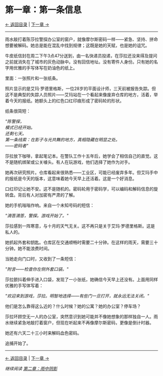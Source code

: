 # 第一章：第一条信息

[← 返回目录](../index.md) | [下一章 →](chapter02.md)

---

雨水敲打着陈莎拉警探办公室的窗户，就像摩尔斯密码一样——紧急、坚持、拼命想要被解码。她总是能在混乱中找到规律；这既是她的天赋，也是她的诅咒。

牛皮纸信封在周二下午3点47分送到，由一名快递员投递，在莎拉还没来得及提问之前就消失在了城市的灰色动脉中。没有回信地址。没有寄件人身份。只有她的名字用优雅的手写体写在奶油色的纸上。

里面：一张照片和一张纸条。

照片显示的是艾玛·罗德里格斯，一位28岁的平面设计师，三天前被报告失踪。但这不是典型的失踪人员照片——艾玛站在一个看起来像废弃仓库的地方，活着，举着今天的报纸。她额头上的红色口红印痕形成了密码轮的形状。

纸条很简短：

*"陈警探，  
模式已经开始。  
还剩七天。  
第一条线索：在影子与光共舞的地方，真相隐藏在明显之处。  
——密码者"*

莎拉放下咖啡，拿起笔记本。在警队工作十五年后，她学会了相信自己的直觉。这不是随机绑架或公关噱头。有人在玩游戏，他们选择了她作为对手。

她再次研究照片。仓库看起来很熟悉——工业区，可能已经废弃多年。但艾玛手中的报纸是今天的版本，这意味着她今天早上还活着。这是一个好消息。

口红印记让她不安。这不是随机的。密码轮用于密码学，可以编码和解码信息的旋转盘。背后有人对加密有严肃的了解。

她的手机嗡嗡作响。来自一个未知号码的短信：

*"滴答滴答，警探。游戏开始了。"*

莎拉感到一阵寒意，与十月的天气无关。这不再只是关于艾玛·罗德里格斯。这是私人的。

她抓起外套和钥匙。仓库区在交通顺畅时需要二十分钟。在这样的雨天，需要三十分钟。她不能浪费时间。

当她走向门口时，又收到了一条短信：

*"附言——检查你左侧外套口袋。"*

莎拉颤抖着伸手进入口袋，发现了一小张纸，她确信今天早上还没有。上面用同样优雅的手写体写着：

*"欢迎来到游戏，莎拉。明智地选择——有些门一旦打开，就永远无法关闭。"*

他们是怎么靠得这么近的？什么时候？她的公寓？她的办公室？停车场？

莎拉环顾空无一人的办公室，突然意识到她可能并不像她想象的那样独自一人。雨水继续紧急地敲打着窗户，但现在听起来不再像摩尔斯密码，更像是倒计时器。

她还有六天二十三小时来解码血色密码。

追捕开始了。

---

[← 返回目录](../index.md) | [下一章 →](chapter02.md)

*继续阅读 [第二章：雨中阴影](chapter02.md)*